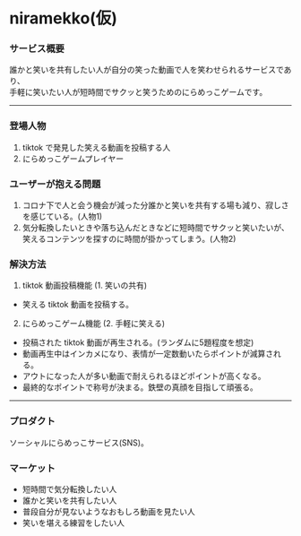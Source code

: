 # niramekko(仮)

### サービス概要

誰かと笑いを共有したい人が自分の笑った動画で人を笑わせられるサービスであり、<br>
手軽に笑いたい人が短時間でサクッと笑うためのにらめっこゲームです。

---

### 登場人物

1. tiktok で発見した笑える動画を投稿する人
1. にらめっこゲームプレイヤー

### ユーザーが抱える問題

1. コロナ下で人と会う機会が減った分誰かと笑いを共有する場も減り、寂しさを感じている。(人物1)
1. 気分転換したいときや落ち込んだときなどに短時間でサクッと笑いたいが、笑えるコンテンツを探すのに時間が掛かってしまう。(人物2)

### 解決方法

1. tiktok 動画投稿機能 (1. 笑いの共有)

  - 笑える tiktok 動画を投稿する。

2. にらめっこゲーム機能 (2. 手軽に笑える)

  - 投稿された tiktok 動画が再生される。(ランダムに5題程度を想定)
  - 動画再生中はインカメになり、表情が一定数動いたらポイントが減算される。
  - アウトになった人が多い動画で耐えられるほどポイントが高くなる。
  - 最終的なポイントで称号が決まる。鉄壁の真顔を目指して頑張る。

---

### プロダクト

ソーシャルにらめっこサービス(SNS)。

### マーケット

- 短時間で気分転換したい人
- 誰かと笑いを共有したい人
- 普段自分が見ないようなおもしろ動画を見たい人
- 笑いを堪える練習をしたい人
